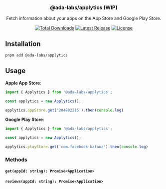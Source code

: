 <h3 align="center">
  @ada-labs/applytics (WIP)
</h3>

<p align="center">
  Fetch information about your apps on the App Store and Google Play Store.
</p>

<p align="center">
  <a href="https://www.npmjs.com/package/@ada-labs/applytics"><img src="https://img.shields.io/npm/dt/@ada-labs/applytics.svg" alt="Total Downloads"></a>
  <a href="https://github.com/tailwindlabs/headlessui/releases"><img src="https://img.shields.io/npm/v/@ada-labs/applytics.svg" alt="Latest Release"></a>
  <a href="https://github.com/tailwindlabs/headlessui/blob/main/LICENSE"><img src="https://img.shields.io/npm/l/@ada-labs/applytics.svg" alt="License"></a>
</p>

## Installation

```sh
pnpm add @ada-labs/applytics
```

## Usage

**Apple App Store**:

```ts
import { Applytics } from '@ada-labs/applytics';

const applytics = new Applytics();

applytics.appStore.get('284882215').then(console.log)
```


**Google Play Store**:

```ts
import { Applytics } from '@ada-labs/applytics';

const applytics = new Applytics();

applytics.playStore.get('com.facebook.katana').then(console.log)
```

### Methods

#### `get(appId: string): Promise<Application>`
#### `reviews(appId: string): Promise<Application>`